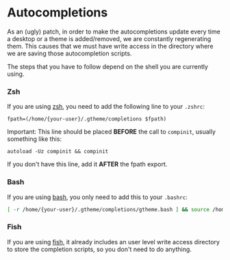 # Autocompletions

As an (ugly) patch, in order to make the autocompletions update every time a desktop or a theme is added/removed, we are constantly regenerating them. This causes that we must have write access in the directory where we are saving those autocompletion scripts.

The steps that you have to follow depend on the shell you are currently using.

### Zsh

If you are using [zsh](https://www.zsh.org/), you need to add the following line to your `.zshrc`:

```
fpath=(/home/{your-user}/.gtheme/completions $fpath)
```

Important: This line should be placed **BEFORE** the call to `compinit`, usually something like this:

```
autoload -Uz compinit && compinit
```

If you don't have this line, add it **AFTER** the fpath export.

### Bash

If you are using [bash](https://www.gnu.org/software/bash/), you only need to add this to your `.bashrc`:

```bash
[ -r /home/{your-user}/.gtheme/completions/gtheme.bash ] && source /home/{your-user}/.gtheme/completions/gtheme.bash
```

### Fish

If you are using [fish](https://github.com/fish-shell/fish-shell), it already includes an user level write access directory to store the completion scripts, so you don't need to do anything.
